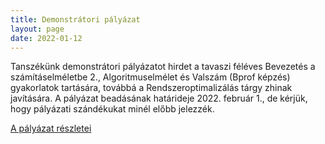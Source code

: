 ```yaml
---
title: Demonstrátori pályázat
layout: page 
date: 2022-01-12
---
```


Tanszékünk demonstrátori pályázatot hirdet a tavaszi féléves Bevezetés a számításelméletbe 2.,  Algoritmuselmélet és Valszám (Bprof képzés) gyakorlatok tartására, továbbá  a Rendszeroptimalizálás tárgy zhinak javítására. A pályázat beadásának határideje 2022. február 1., de kérjük, hogy pályázati szándékukat minél előbb jelezzék. 


[A pályázat részletei](../Demo_palyazat_2022_tavasz.pdf)

